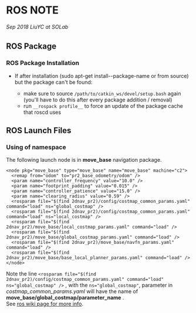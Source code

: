 # ROS NOTE     
###### Sep 2018 LiuYC at SOLab

## ROS Package 
### ROS Package Installation
 - If after installation (sudo apt-get install-<distro>-package-name or from source) but the package can't be found:
   - make sure to source `/path/to/catkin_ws/devel/setup.bash` again (you'll have to do this after every package addition / removal)
   - run `__rospack profile__` to force an update of the package cache that roscd uses

## ROS Launch Files
### __Using of namespace__
  The following launch node is in __move_base__ navigation package.
  ```
  <node pkg="move_base" type="move_base" name="move_base" machine="c2">
    <remap from="odom" to="pr2_base_odometry/odom" />
    <param name="controller_frequency" value="10.0" />
    <param name="footprint_padding" value="0.015" />
    <param name="controller_patience" value="15.0" />
    <param name="clearing_radius" value="0.59" />
    <rosparam file="$(find 2dnav_pr2)/config/costmap_common_params.yaml" command="load" ns="global_costmap" />
    <rosparam file="$(find 2dnav_pr2)/config/costmap_common_params.yaml" command="load" ns="local_costmap" />
    <rosparam file="$(find 2dnav_pr2)/move_base/local_costmap_params.yaml" command="load" />
    <rosparam file="$(find 2dnav_pr2)/move_base/global_costmap_params.yaml" command="load" />
    <rosparam file="$(find 2dnav_pr2)/move_base/navfn_params.yaml" command="load" />
    <rosparam file="$(find 2dnav_pr2)/move_base/base_local_planner_params.yaml" command="load" />
  </node>

  ```
  Note the line `<rosparam file="$(find 2dnav_pr2)/config/costmap_common_params.yaml" command="load" ns="global_costmap" />`
  , with the `ns="global_costmap"`, parameter in _costmap_common_params.yaml_ will have the name of __move_base/global_costmap/parameter_name__ .
  <br/>See [ros wiki page for more info][1].
  
  
  
  
  
  
  [1]:http://wiki.ros.org/ROS/Tutorials/Roslaunch%20tips%20for%20larger%20projects
